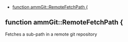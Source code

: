 
* [function ammGit::RemoteFetchPath {](#function-ammgitremotefetchpath-)


## function ammGit::RemoteFetchPath {

 Fetches a sub-path in a remote git repository

